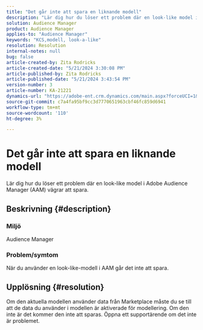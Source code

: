 ```yaml
---
title: "Det går inte att spara en liknande modell"
description: "Lär dig hur du löser ett problem där en look-like model i Adobe Audience Manager (AAM) vägrar att spara."
solution: Audience Manager
product: Audience Manager
applies-to: "Audience Manager"
keywords: "KCS,modell, look-a-like"
resolution: Resolution
internal-notes: null
bug: false
article-created-by: Zita Rodricks
article-created-date: "5/21/2024 3:30:08 PM"
article-published-by: Zita Rodricks
article-published-date: "5/21/2024 3:43:54 PM"
version-number: 3
article-number: KA-21221
dynamics-url: "https://adobe-ent.crm.dynamics.com/main.aspx?forceUCI=1&pagetype=entityrecord&etn=knowledgearticle&id=4b160101-8717-ef11-9f89-6045bd06eea5"
source-git-commit: c7a4fa95bf9cc3d7770651963cbf46fc859d6941
workflow-type: tm+mt
source-wordcount: '110'
ht-degree: 3%

---
```


# Det går inte att spara en liknande modell


Lär dig hur du löser ett problem där en look-like model i Adobe Audience Manager (AAM) vägrar att spara.

## Beskrivning {#description}


### Miljö

Audience Manager

### <b>Problem/symtom</b>

När du använder en look-like-modell i AAM går det inte att spara.


## Upplösning {#resolution}


Om den aktuella modellen använder data från Marketplace måste du se till att de data du använder i modellen är aktiverade för modellering. Om den inte är det kommer den inte att sparas. Öppna ett supportärende om det inte är problemet.
